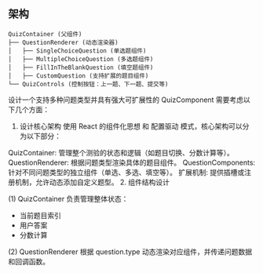 ## 架构

```
QuizContainer (父组件)
├── QuestionRenderer (动态渲染器)
│   ├── SingleChoiceQuestion (单选题组件)
│   ├── MultipleChoiceQuestion (多选题组件)
│   ├── FillInTheBlankQuestion (填空题组件)
│   ├── CustomQuestion (支持扩展的题目组件)
└── QuizControls (控制按钮：上一题、下一题、提交等)

```


设计一个支持多种问题类型并具有强大可扩展性的 QuizComponent 需要考虑以下几个方面：

1. 设计核心架构
使用 React 的组件化思想 和 配置驱动 模式，核心架构可以分为以下部分：

QuizContainer: 管理整个测验的状态和逻辑（如题目切换、分数计算等）。
QuestionRenderer: 根据问题类型渲染具体的题目组件。
QuestionComponents: 针对不同问题类型的独立组件（单选、多选、填空等）。
扩展机制: 提供插槽或注册机制，允许动态添加自定义题型。
2. 组件结构设计

(1) QuizContainer
负责管理整体状态：

- 当前题目索引
- 用户答案
- 分数计算

(2) QuestionRenderer
根据 question.type 动态渲染对应组件，并传递问题数据和回调函数。